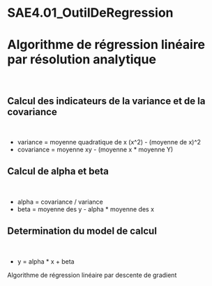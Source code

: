 # SAE4.01_OutilDeRegression

<h1>Algorithme de régression linéaire par résolution analytique</h1><br>
  <h2>Calcul des indicateurs de la variance et de la covariance</h2><br>
  <ul>
    <li>variance = moyenne quadratique de x (x^2) - (moyenne de x)^2</li>
    <li>covariance = moyenne xy - (moyenne x * moyenne Y)</li>
  </ul>
  <h2>Calcul de alpha et beta</h2><br>
  <ul>
    <li>alpha = covariance / variance</li>
    <li>beta = moyenne des y - alpha * moyenne des x</li>
  </ul>
  <h2>Determination du model de calcul</h2><br>
  <ul>
    <li>y = alpha * x + beta</li>
  </ul>

Algorithme de régression linéaire par descente de gradient
